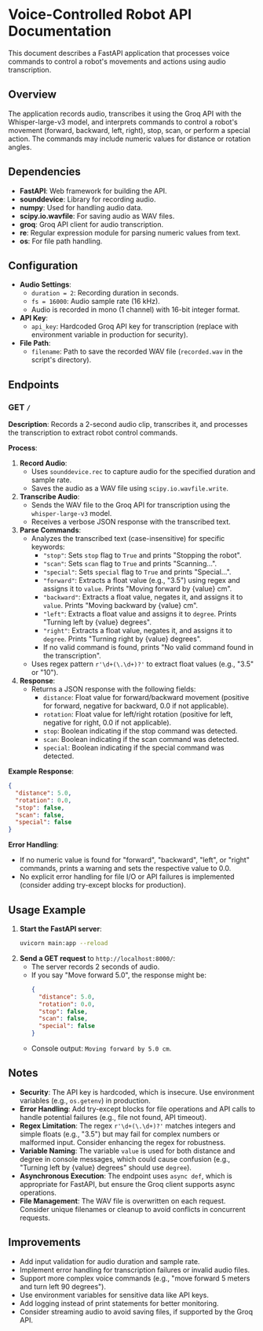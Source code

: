 # Voice-Controlled Robot API Documentation

This document describes a FastAPI application that processes voice commands to control a robot's movements and actions using audio transcription.

## Overview

The application records audio, transcribes it using the Groq API with the Whisper-large-v3 model, and interprets commands to control a robot's movement (forward, backward, left, right), stop, scan, or perform a special action. The commands may include numeric values for distance or rotation angles.

## Dependencies

- **FastAPI**: Web framework for building the API.
- **sounddevice**: Library for recording audio.
- **numpy**: Used for handling audio data.
- **scipy.io.wavfile**: For saving audio as WAV files.
- **groq**: Groq API client for audio transcription.
- **re**: Regular expression module for parsing numeric values from text.
- **os**: For file path handling.

## Configuration

- **Audio Settings**:
  - `duration = 2`: Recording duration in seconds.
  - `fs = 16000`: Audio sample rate (16 kHz).
  - Audio is recorded in mono (1 channel) with 16-bit integer format.
- **API Key**:
  - `api_key`: Hardcoded Groq API key for transcription (replace with environment variable in production for security).
- **File Path**:
  - `filename`: Path to save the recorded WAV file (`recorded.wav` in the script's directory).

## Endpoints

### GET `/`

**Description**: Records a 2-second audio clip, transcribes it, and processes the transcription to extract robot control commands.

**Process**:
1. **Record Audio**:
   - Uses `sounddevice.rec` to capture audio for the specified duration and sample rate.
   - Saves the audio as a WAV file using `scipy.io.wavfile.write`.
2. **Transcribe Audio**:
   - Sends the WAV file to the Groq API for transcription using the `whisper-large-v3` model.
   - Receives a verbose JSON response with the transcribed text.
3. **Parse Commands**:
   - Analyzes the transcribed text (case-insensitive) for specific keywords:
     - `"stop"`: Sets `stop` flag to `True` and prints "Stopping the robot".
     - `"scan"`: Sets `scan` flag to `True` and prints "Scanning...".
     - `"special"`: Sets `special` flag to `True` and prints "Special...".
     - `"forward"`: Extracts a float value (e.g., "3.5") using regex and assigns it to `value`. Prints "Moving forward by {value} cm".
     - `"backward"`: Extracts a float value, negates it, and assigns it to `value`. Prints "Moving backward by {value} cm".
     - `"left"`: Extracts a float value and assigns it to `degree`. Prints "Turning left by {value} degrees".
     - `"right"`: Extracts a float value, negates it, and assigns it to `degree`. Prints "Turning right by {value} degrees".
     - If no valid command is found, prints "No valid command found in the transcription".
   - Uses regex pattern `r'\d+(\.\d+)?'` to extract float values (e.g., "3.5" or "10").
4. **Response**:
   - Returns a JSON response with the following fields:
     - `distance`: Float value for forward/backward movement (positive for forward, negative for backward, 0.0 if not applicable).
     - `rotation`: Float value for left/right rotation (positive for left, negative for right, 0.0 if not applicable).
     - `stop`: Boolean indicating if the stop command was detected.
     - `scan`: Boolean indicating if the scan command was detected.
     - `special`: Boolean indicating if the special command was detected.

**Example Response**:
```json
{
  "distance": 5.0,
  "rotation": 0.0,
  "stop": false,
  "scan": false,
  "special": false
}
```

**Error Handling**:
- If no numeric value is found for "forward", "backward", "left", or "right" commands, prints a warning and sets the respective value to 0.0.
- No explicit error handling for file I/O or API failures is implemented (consider adding try-except blocks for production).

## Usage Example

1. **Start the FastAPI server**:
   ```bash
   uvicorn main:app --reload
   ```
2. **Send a GET request** to `http://localhost:8000/`:
   - The server records 2 seconds of audio.
   - If you say "Move forward 5.0", the response might be:
     ```json
     {
       "distance": 5.0,
       "rotation": 0.0,
       "stop": false,
       "scan": false,
       "special": false
     }
     ```
   - Console output: `Moving forward by 5.0 cm`.

## Notes

- **Security**: The API key is hardcoded, which is insecure. Use environment variables (e.g., `os.getenv`) in production.
- **Error Handling**: Add try-except blocks for file operations and API calls to handle potential failures (e.g., file not found, API timeout).
- **Regex Limitation**: The regex `r'\d+(\.\d+)?'` matches integers and simple floats (e.g., "3.5") but may fail for complex numbers or malformed input. Consider enhancing the regex for robustness.
- **Variable Naming**: The variable `value` is used for both distance and degree in console messages, which could cause confusion (e.g., "Turning left by {value} degrees" should use `degree`).
- **Asynchronous Execution**: The endpoint uses `async def`, which is appropriate for FastAPI, but ensure the Groq client supports async operations.
- **File Management**: The WAV file is overwritten on each request. Consider unique filenames or cleanup to avoid conflicts in concurrent requests.

## Improvements

- Add input validation for audio duration and sample rate.
- Implement error handling for transcription failures or invalid audio files.
- Support more complex voice commands (e.g., "move forward 5 meters and turn left 90 degrees").
- Use environment variables for sensitive data like API keys.
- Add logging instead of print statements for better monitoring.
- Consider streaming audio to avoid saving files, if supported by the Groq API.
